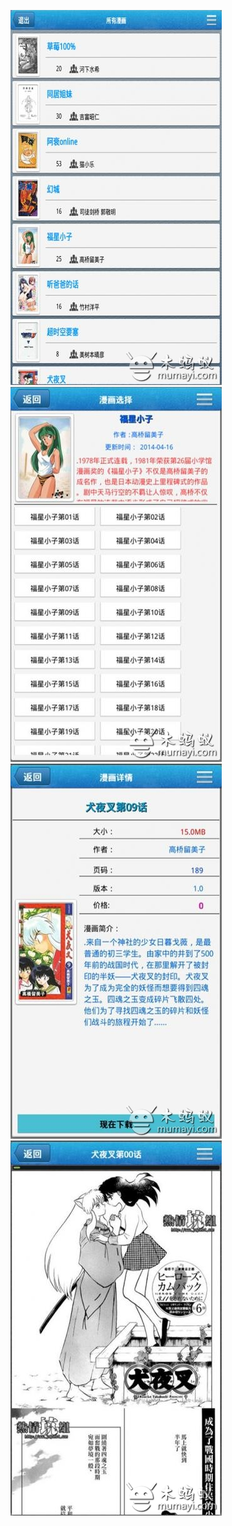 <!-- class="ui medium images" -->
![](/assets/images/works/麦酷漫画/1.jpg)
![](/assets/images/works/麦酷漫画/2.jpg)
![](/assets/images/works/麦酷漫画/3.jpg)
![](/assets/images/works/麦酷漫画/4.jpg)
<!-- endclass -->
